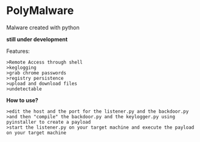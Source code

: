 # PolyMalware
Malware created with python

**still under development**


Features:

```
>Remote Access through shell
>keglogging
>grab chrome passwords
>registry persistence
>upload and download files
>undetectable
``` 


**How to use?**

```
>edit the host and the port for the listener.py and the backdoor.py
>and then "compile" the backdoor.py and the keylogger.py using pyinstaller to create a payload
>start the listener.py on your target machine and execute the payload on your target machine
```
